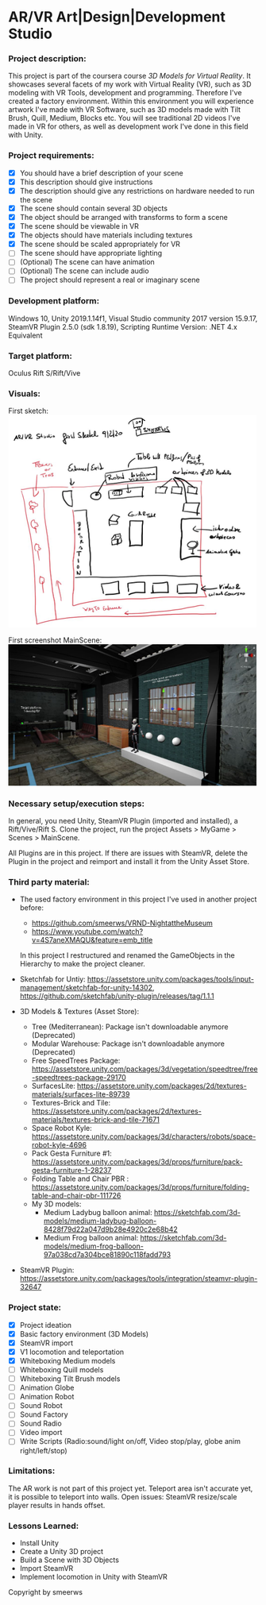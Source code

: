 # AR/VR Art|Design|Development Studio

### Project description: 
This project is part of the coursera course *3D Models for Virtual Reality*.
It showcases several facets of my work with Virtual Reality (VR), such as 3D modeling with VR Tools, development and programming.
Therefore I've created a factory environment. Within this environment you will experience artwork I've made with VR Software, such as 3D models made with Tilt Brush, Quill, Medium, Blocks etc. You will see traditional 2D videos I've made in VR for others, as well as development work I've done in this field with Unity.   

### Project requirements: 
- [x] You should have a brief description of your scene
- [x] This description should give instructions
- [x] The description should give any restrictions on hardware needed to run the scene
- [x] The scene should contain several 3D objects
- [x] The object should be arranged with transforms to form a scene
- [x] The scene should be viewable in VR
- [x] The objects should have materials including textures
- [x] The scene should be scaled appropriately for VR
- [ ] The scene should have appropriate lighting
- [ ] (Optional) The scene can have animation
- [ ] (Optional) The scene can include audio
- [ ] The project should represent a real or imaginary scene

### Development platform: 
Windows 10, Unity 2019.1.14f1, 
Visual Studio community 2017 version 15.9.17, SteamVR Plugin 2.5.0 (sdk 1.8.19), 
Scripting Runtime Version: .NET 4.x Equivalent

### Target platform: 
Oculus Rift S/Rift/Vive

### Visuals: 
First sketch:
<img width="500" alt="first simple sketch ar-vr studio" src="./Screenshots/arvrstudio-smeerws-090220-sketch.jpg">

First screenshot MainScene: 
<img width="500" alt="first simple sketch ar-vr studio" src="./Screenshots/sc-arvrstudio-100220.jpg">

### Necessary setup/execution steps: 
In general, you need Unity, SteamVR Plugin (imported and installed), a Rift/Vive/Rift S.
Clone the project, run the project Assets > MyGame > Scenes > MainScene.

All Plugins are in this project. If there are issues with SteamVR, delete the Plugin in the project and reimport and install it from the Unity Asset Store. 

### Third party material: 
* The used factory environment in this project I've used in another project before: 
  - https://github.com/smeerws/VRND-NightattheMuseum
  - https://www.youtube.com/watch?v=4S7aneXMAQU&feature=emb_title

  In this project I restructured and renamed the GameObjects in the Hierarchy to make the project cleaner. 
* Sketchfab for Untiy: https://assetstore.unity.com/packages/tools/input-management/sketchfab-for-unity-14302, 
   https://github.com/sketchfab/unity-plugin/releases/tag/1.1.1
* 3D Models & Textures (Asset Store): 
  - Tree (Mediterranean): Package isn't downloadable anymore (Deprecated)
  - Modular Warehouse: Package isn't downloadable anymore (Deprecated)
  - Free SpeedTrees Package: https://assetstore.unity.com/packages/3d/vegetation/speedtree/free-speedtrees-package-29170
  - SurfacesLite: https://assetstore.unity.com/packages/2d/textures-materials/surfaces-lite-89739
  - Textures-Brick and Tile: https://assetstore.unity.com/packages/2d/textures-materials/textures-brick-and-tile-71671
  - Space Robot Kyle: https://assetstore.unity.com/packages/3d/characters/robots/space-robot-kyle-4696
  - Pack Gesta Furniture #1: https://assetstore.unity.com/packages/3d/props/furniture/pack-gesta-furniture-1-28237
  - Folding Table and Chair PBR : https://assetstore.unity.com/packages/3d/props/furniture/folding-table-and-chair-pbr-111726
  - My 3D models: 
    + Medium Ladybug balloon animal: https://sketchfab.com/3d-models/medium-ladybug-balloon-8428f79d22a047d9b28e4920c2e68b42
    + Medium Frog balloon animal: https://sketchfab.com/3d-models/medium-frog-balloon-97a038cd7a304bce81890c118fadd793
* SteamVR Plugin: https://assetstore.unity.com/packages/tools/integration/steamvr-plugin-32647

### Project state: 
- [x] Project ideation
- [x] Basic factory environment (3D Models)
- [x] SteamVR import
- [x] V1 locomotion and teleportation
- [x] Whiteboxing Medium models
- [ ] Whiteboxing Quill models
- [ ] Whiteboxing Tilt Brush models
- [ ] Animation Globe
- [ ] Animation Robot
- [ ] Sound Robot
- [ ] Sound Factory
- [ ] Sound Radio
- [ ] Video import
- [ ] Write Scripts (Radio:sound/light on/off, Video stop/play, globe anim right/left/stop)

### Limitations:
The AR work is not part of this project yet. 
Teleport area isn't accurate yet, it is possible to teleport into walls. 
Open issues: SteamVR resize/scale player results in hands offset. 

### Lessons Learned: 

* Install Unity
* Create a Unity 3D project
* Build a Scene with 3D Objects
* Import SteamVR
* Implement locomotion in Unity with SteamVR

Copyright by smeerws
